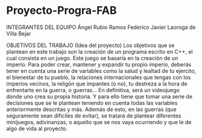 # Proyecto-Progra-FAB

INTEGRANTES DEL EQUIPO 
   Ángel Rubio Ramos 
   Federico Javier Laoroga de Villa
   Bejar

OBJETIVOS DEL TRABAJO (Idea del proyecto)
   Los objetivos que se plantean en este trabajo son la creación de un programa escrito en C++, el cual consista en un juego.
   Este juego se basaría en la creación de un imperio. Para poder crear, mantener y expandir tu propio imperio, deberás tener en cuenta una serie de variables como la salud y lealtad de tu ejercito, el bienestar de tu pueblo, la relaciones internacionales que tengas con los imperios vecinos, la religón que impantes (o no), tu destreza a la hora de enfrentarte en la guerra, o guerras... En definitiva, será un videojuego donde uno crea su propia historia. Y para ello tiene que tomar una serie de decisiones que se le plantean teniendo en cuenta todas las variables anteriormente descritas y más. Además de esto, en las guerras (que seguramente sean dificiles de evitar), se tratará de plantear diferentes minijuegos, adivinanzas, o aquello que se nos vaya ocurriendo y que le de algo de vida al proyecto.
